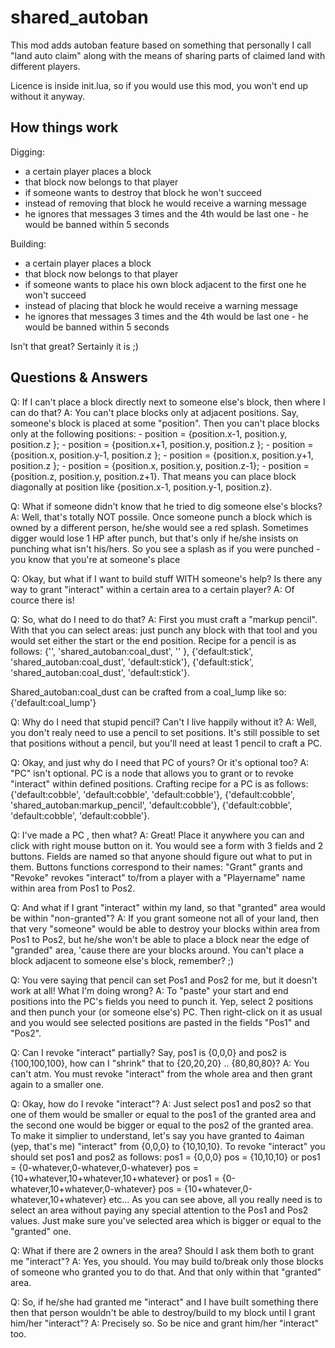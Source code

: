 shared_autoban
==============

This mod adds autoban feature based on something that personally I call "land auto claim" along with 
the means of sharing parts of claimed land with different players.

Licence is inside init.lua, so if you would use this mod, you won't end up without it anyway.

How things work
---------------

Digging:
- a certain player places a block
- that block now belongs to that player
- if someone wants to destroy that block he won't succeed
- instead of removing that block he would receive a warning message
- he ignores that messages 3 times and the 4th would be last one - he would be banned within 5 seconds

Building:
- a certain player places a block
- that block now belongs to that player
- if someone wants to place his own block adjacent to the first one he won't succeed
- instead of placing that block he would receive a warning message
- he ignores that messages 3 times and the 4th would be last one - he would be banned within 5 seconds

Isn't that great? Sertainly it is ;)

Questions & Answers
-------------------
Q: If I can't place a block directly next to someone else's block, then where I can do that?
A: You can't place blocks only at adjacent positions. Say, someone's block is placed at some "position".
   Then you can't place blocks only at the following positions:
        - position = {position.x-1, position.y,   position.z  };
        - position = {position.x+1, position.y,   position.z  };
        - position = {position.x,   position.y-1, position.z  };
        - position = {position.x,   position.y+1, position.z  };
        - position = {position.x,   position.y,   position.z-1};
        - position = {position.z,   position.y,   position.z+1}.
   That means you can place block diagonally at position like {position.x-1, position.y-1, position.z}.

Q: What if someone didn't know that he tried to dig someone else's blocks?
A: Well, that's totally NOT possile. Once someone punch a block which is owned by a different person,
   he/she would see a red splash. Sometimes digger would lose 1 HP after punch, but that's only 
   if he/she insists on punching what isn't his/hers. 
   So you see a splash as if you were punched - you know that you're at someone's place

Q: Okay, but what if I want to build stuff WITH someone's help? Is there any way to grant "interact" within 
   a certain area to a certain player?
A: Of cource there is! 

Q: So, what do I need to do that?
A: First you must craft a "markup pencil". With that you can select areas: just punch
   any block with that tool and you would set either the start or the end position. 
   Recipe for a pencil is as follows:
    {'',              'shared_autoban:coal_dust',   ''           },
		{'default:stick', 'shared_autoban:coal_dust', 'default:stick'},
		{'default:stick', 'shared_autoban:coal_dust', 'default:stick'}.

   Shared_autoban:coal_dust can be crafted from a coal_lump like so:
   {'default:coal_lump'}

Q: Why do I need that stupid pencil? Can't I live happily without it?
A: Well, you don't realy need to use a pencil to set positions. It's still possible to set that positions 
   without a pencil, but you'll need at least 1 pencil to craft a PC.

Q: Okay, and just why do I need that PC of yours? Or it's optional too?
A: "PC" isn't optional. PC is a node that allows you to grant or to revoke "interact" within defined positions. 
    Crafting recipe for a PC is as follows:
  	{'default:cobble',  'default:cobble',               'default:cobble'},
		{'default:cobble',  'shared_autoban:markup_pencil', 'default:cobble'},
		{'default:cobble',  'default:cobble',               'default:cobble'}.

Q: I've made a PC , then what?
A: Great! Place it anywhere you can and click with right mouse button on it. 
   You would see a form with 3 fields and 2 buttons. Fields are named so that anyone should figure out
   what to put in them. Buttons functions correspond to their names: "Grant" grants and "Revoke" revokes
   "interact" to/from a player with a "Playername" name within area from Pos1 to Pos2.   

Q: And what if I grant "interact" within my land, so that "granted" area would be within "non-granted"?
A: If you grant someone not all of your land, then that very "someone" would be able to destroy your 
   blocks within area from Pos1 to Pos2, but he/she won't be able to place a block near the edge of "granded"
   area, 'cause there are your blocks around. You can't place a block adjacent to someone else's block, 
   remember? ;)

Q: You vere saying that pencil can set Pos1 and Pos2 for me, but it doesn't work at all! What I'm doing wrong?
A: To "paste" your start and end positions into the PC's fields you need to punch it. Yep, select 2 positions 
   and then punch your (or someone else's) PC. Then right-click on it as usual and you would see selected 
   positions are pasted in the fields "Pos1" and "Pos2".

Q: Can I revoke "interact" partially? Say, pos1 is {0,0,0} and pos2 is {100,100,100}, how can I "shrink" that
   to {20,20,20} .. {80,80,80}?
A: You can't atm. You must revoke "interact" from the whole area and then grant again to a smaller one.

Q: Okay, how do I revoke "interact"?
A: Just select pos1 and pos2 so that one of them would be smaller or equal to the pos1 of the granted area and 
   the second one would be bigger or equal to the pos2 of the granted area.
   To make it simplier to understand, let's say you have granted to 4aiman (yep, that's me) "interact" 
   from {0,0,0} to {10,10,10}.
   To revoke "interact" you should set pos1 and pos2 as follows:
      pos1 = {0,0,0} pos = {10,10,10} 
   or
      pos1 = {0-whatever,0-whatever,0-whatever} pos = {10+whatever,10+whatever,10+whatever} 
   or 
      pos1 = {0-whatever,10+whatever,0-whatever} pos = {10+whatever,0-whatever,10+whatever} 
   etc...
   As you can see above, all you really need is to select an area without paying any special attention 
   to the Pos1 and Pos2 values. Just make sure you've selected area which is bigger or equal to the "granted" one.

Q: What if there are 2 owners in the area? Should I ask them both to grant me "interact"?
A: Yes, you should. You may build to/break only those blocks of someone who granted you to do that.
   And that only within that "granted" area.

Q: So, if he/she had granted me "interact" and I have built something there then that person wouldn't be able to
   destroy/build to my block until I grant him/her "interact"?
A: Precisely so. So be nice and grant him/her "interact" too.
